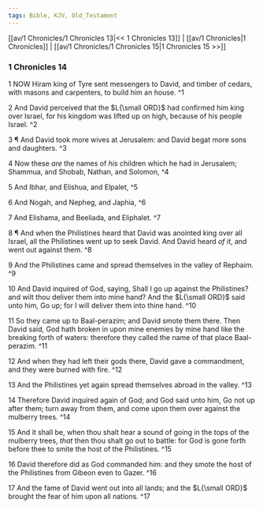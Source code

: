 ```yaml
---
tags: Bible, KJV, Old_Testament
---
```


[[av/1 Chronicles/1 Chronicles 13|<< 1 Chronicles 13]] | [[av/1 Chronicles|1 Chronicles]] | [[av/1 Chronicles/1 Chronicles 15|1 Chronicles 15 >>]]

### 1 Chronicles 14

1 NOW Hiram king of Tyre sent messengers to David, and timber of cedars, with masons and carpenters, to build him an house. ^1

2 And David perceived that the $L{\small ORD}$ had confirmed him king over Israel, for his kingdom was lifted up on high, because of his people Israel. ^2

3 ¶ And David took more wives at Jerusalem: and David begat more sons and daughters. ^3

4 Now these _are_ the names of _his_ children which he had in Jerusalem; Shammua, and Shobab, Nathan, and Solomon, ^4

5 And Ibhar, and Elishua, and Elpalet, ^5

6 And Nogah, and Nepheg, and Japhia, ^6

7 And Elishama, and Beeliada, and Eliphalet. ^7

8 ¶ And when the Philistines heard that David was anointed king over all Israel, all the Philistines went up to seek David. And David heard _of_ _it_, and went out against them. ^8

9 And the Philistines came and spread themselves in the valley of Rephaim. ^9

10 And David inquired of God, saying, Shall I go up against the Philistines? and wilt thou deliver them into mine hand? And the $L{\small ORD}$ said unto him, Go up; for I will deliver them into thine hand. ^10

11 So they came up to Baal-perazim; and David smote them there. Then David said, God hath broken in upon mine enemies by mine hand like the breaking forth of waters: therefore they called the name of that place Baal-perazim. ^11

12 And when they had left their gods there, David gave a commandment, and they were burned with fire. ^12

13 And the Philistines yet again spread themselves abroad in the valley. ^13

14 Therefore David inquired again of God; and God said unto him, Go not up after them; turn away from them, and come upon them over against the mulberry trees. ^14

15 And it shall be, when thou shalt hear a sound of going in the tops of the mulberry trees, _that_ then thou shalt go out to battle: for God is gone forth before thee to smite the host of the Philistines. ^15

16 David therefore did as God commanded him: and they smote the host of the Philistines from Gibeon even to Gazer. ^16

17 And the fame of David went out into all lands; and the $L{\small ORD}$ brought the fear of him upon all nations. ^17
